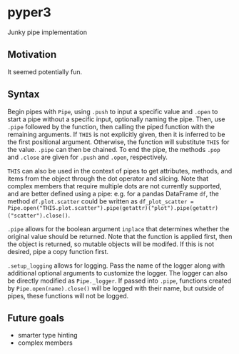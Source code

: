 # pyper3

Junky pipe implementation

## Motivation

It seemed potentially fun.

## Syntax

Begin pipes with `Pipe`, using `.push` to input a specific value and `.open` to start a pipe without a specific input, optionally naming the pipe. Then, use `.pipe` followed by the function, then calling the piped function with the remaining arguments. If `THIS` is not explicitly given, then it is inferred to be the first positional argument. Otherwise, the function will substitute `THIS` for the value. `.pipe` can then be chained. To end the pipe, the methods `.pop` and `.close` are given for `.push` and `.open`, respectively. 

`THIS` can also be used in the context of pipes to get attributes, methods, and items from the object through the dot operator and slicing. Note that complex members that require multiple dots are not currently supported, and are better defined using a pipe: e.g. for a pandas DataFrame `df`, the method `df.plot.scatter` could be written as `df_plot_scatter = Pipe.open("THIS.plot.scatter").pipe(getattr)("plot").pipe(getattr)("scatter").close()`.

`.pipe` allows for the boolean argument `inplace` that determines whether the original value should be returned. Note that the function is applied first, then the object is returned, so mutable objects will be modifed. If this is not desired, pipe a copy function first.

`.setup_logging` allows for logging. Pass the name of the logger along with additional optional arguments to customize the logger. The logger can also be directly modified as `Pipe._logger`. If passed into `.pipe`, functions created by `Pipe.open(name).close()` will be logged with their name, but outside of pipes, these functions will not be logged.

## Future goals

-   smarter type hinting
-   complex members